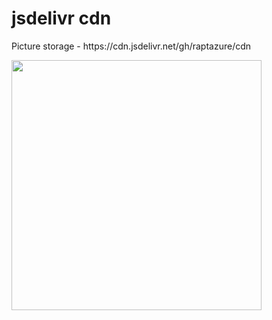 # jsdelivr cdn
<p>
  Picture storage - https://cdn.jsdelivr.net/gh/raptazure/cdn
</p>
<img width="400px" src="https://cdn.jsdelivr.net/gh/raptazure/cdn/touhou/1.jpg"> </img>
